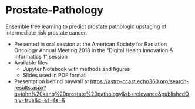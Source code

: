 # Prostate-Pathology
Ensemble tree learning to predict prostate pathologic upstaging of intermediate risk prostate cancer. 

- Presented in oral session at the American Society for Radiation Oncology Annual Meeting 2018 in the "Digital Health Innovation & Informatics 1" session
- Available files
  - Jupyter Notebook with methods and figures
  - Slides used in PDF format
- Presentation behind paywall at https://astro-ccast.echo360.org/search-results.aspx?q=john%20kang%20prostate%20pathology&sb=relevance&publishedOnly=true&c=&t=&s=&



